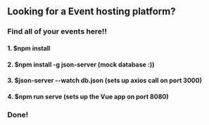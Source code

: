## Looking for a Event hosting platform?

### Find all of your events here!!
#### 1. $npm install
#### 2. $npm install -g json-server (mock database :))
#### 3. $json-server --watch db.json (sets up axios call on port 3000)
#### 4. $npm run serve (sets up the Vue app on port 8080)
### Done!
